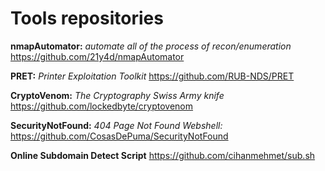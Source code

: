 # Tools repositories

**nmapAutomator:** *automate all of the process of recon/enumeration* https://github.com/21y4d/nmapAutomator

**PRET:** *Printer Exploitation Toolkit* https://github.com/RUB-NDS/PRET

**CryptoVenom:** *The Cryptography Swiss Army knife* https://github.com/lockedbyte/cryptovenom

**SecurityNotFound:** *404 Page Not Found Webshell:* https://github.com/CosasDePuma/SecurityNotFound

**Online Subdomain Detect Script** https://github.com/cihanmehmet/sub.sh
